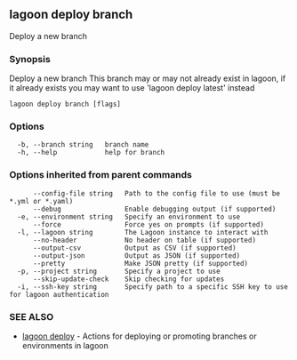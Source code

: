 ## lagoon deploy branch

Deploy a new branch

### Synopsis

Deploy a new branch
This branch may or may not already exist in lagoon, if it already exists you may want to
use 'lagoon deploy latest' instead

```
lagoon deploy branch [flags]
```

### Options

```
  -b, --branch string   branch name
  -h, --help            help for branch
```

### Options inherited from parent commands

```
      --config-file string   Path to the config file to use (must be *.yml or *.yaml)
      --debug                Enable debugging output (if supported)
  -e, --environment string   Specify an environment to use
      --force                Force yes on prompts (if supported)
  -l, --lagoon string        The Lagoon instance to interact with
      --no-header            No header on table (if supported)
      --output-csv           Output as CSV (if supported)
      --output-json          Output as JSON (if supported)
      --pretty               Make JSON pretty (if supported)
  -p, --project string       Specify a project to use
      --skip-update-check    Skip checking for updates
  -i, --ssh-key string       Specify path to a specific SSH key to use for lagoon authentication
```

### SEE ALSO

* [lagoon deploy](lagoon_deploy.md)	 - Actions for deploying or promoting branches or environments in lagoon

